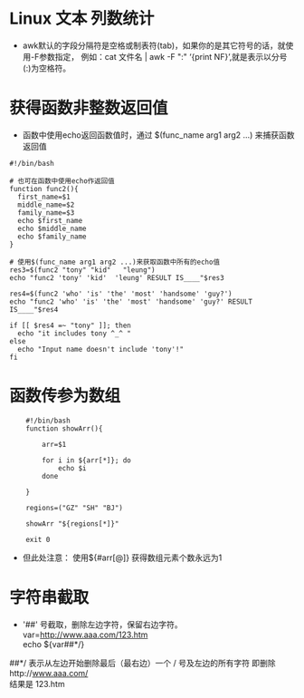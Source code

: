 # Linux 文本 列数统计
- awk默认的字段分隔符是空格或制表符(tab)，如果你的是其它符号的话，就使用-F参数指定，
例如：cat 文件名 | awk -F ":" ‘{print NF}’,就是表示以分号(:)为空格符。
# 获得函数非整数返回值
- 函数中使用echo返回函数值时，通过 $(func_name arg1 arg2 …) 来捕获函数返回值
```
#!/bin/bash

# 也可在函数中使用echo作返回值
function func2(){
  first_name=$1
  middle_name=$2
  family_name=$3
  echo $first_name
  echo $middle_name
  echo $family_name
}

# 使用$(func_name arg1 arg2 ...)来获取函数中所有的echo值
res3=$(func2 "tony" "kid"   "leung")
echo "func2 'tony' 'kid'  'leung' RESULT IS____"$res3

res4=$(func2 'who' 'is' 'the' 'most' 'handsome' 'guy?')
echo "func2 'who' 'is' 'the' 'most' 'handsome' 'guy?' RESULT IS____"$res4

if [[ $res4 =~ "tony" ]]; then
  echo "it includes tony ^_^ "
else
  echo "Input name doesn't include 'tony'!"
fi
```
# 函数传参为数组
```
    #!/bin/bash
    function showArr(){
     
        arr=$1
     
        for i in ${arr[*]}; do
            echo $i
        done
     
    }
     
    regions=("GZ" "SH" "BJ")
     
    showArr "${regions[*]}"
     
    exit 0
```
- 但此处注意：
使用${#arr[@]} 获得数组元素个数永远为1

# 字符串截取
- '##' 号截取，删除左边字符，保留右边字符。
var=http://www.aaa.com/123.htm<br>
echo ${var##*/}

##*/ 表示从左边开始删除最后（最右边）一个 / 号及左边的所有字符
即删除http://www.aaa.com/
<br>
结果是  123.htm
